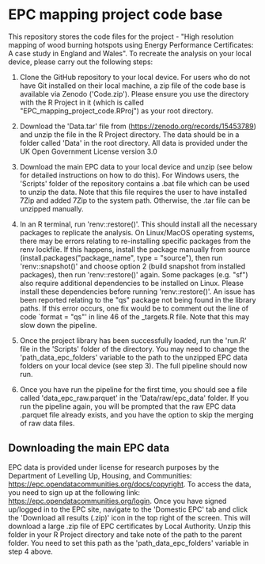 # EPC mapping project code base
This repository stores the code files for the project - "High resolution mapping of wood burning hotspots using Energy Performance Certificates: A case study in England and Wales". To recreate the analysis on your local device, please carry out the following steps:

1. Clone the GitHub repository to your local device. For users who do not have Git installed on their local machine, a zip file of the code base is available via Zenodo ('Code.zip'). Please ensure you use the directory with the R Project in it (which is called "EPC_mapping_project_code.RProj") as your root directory.

2. Download the 'Data.tar' file from (https://zenodo.org/records/15453789) and unzip the file in the R Project directory. The data should be in a folder called 'Data' in the root directory. All data is provided under the UK Open Government License version 3.0

3. Download the main EPC data to your local device and unzip (see below for detailed instructions on how to do this). For Windows users, the 'Scripts' folder of the repository contains a .bat file which can be used to unzip the data. Note that this file requires the user to have installed 7Zip and added 7Zip to the system path. Otherwise, the .tar file can be unzipped manually.

4. In an R terminal, run 'renv::restore()'. This should install all the necessary packages to replicate the analysis. On Linux/MacOS operating systems, there may be errors relating to re-installing specific packages from the renv lockfile. If this happens, install the package manually from source (install.packages("package_name", type = "source"), then run 'renv::snapshot()' and choose option 2 (build snapshot from installed packages), then run 'renv::restore()' again. Some packages (e.g. "sf") also require additional dependencies to be installed on Linux. Please install these dependencies before running 'renv::restore()'. An issue has been reported relating to the "qs" package not being found in the library paths. If this error occurs, one fix would be to comment out the line of code `format = "qs"' in line 46 of the _targets.R file. Note that this may slow down the pipeline.
   
5. Once the project library has been successfully loaded, run the 'run.R' file in the 'Scripts' folder of the directory. You may need to change the 'path_data_epc_folders' variable to the path to the unzipped EPC data folders on your local device (see step 3). The full pipeline should now run.

6. Once you have run the pipeline for the first time, you should see a file called 'data_epc_raw.parquet' in the 'Data/raw/epc_data' folder. If you run the pipeline again, you will be prompted that the raw EPC data .parquet file already exists, and you have the option to skip the merging of raw data files.

## Downloading the main EPC data

EPC data is provided under license for research purposes by the Department of Levelling Up, Housing, and Communities: https://epc.opendatacommunities.org/docs/copyright. To access the data, you need to sign up at the following link: https://epc.opendatacommunities.org/login. Once you have signed up/logged in to the EPC site, navigate to the 'Domestic EPC' tab and click the 'Download all results (.zip)' icon in the top right of the screen. This will download a large .zip file of EPC certificates by Local Authority. Unzip this folder in your R Project directory and take note of the path to the parent folder. You need to set this path as the 'path_data_epc_folders' variable in step 4 above.
